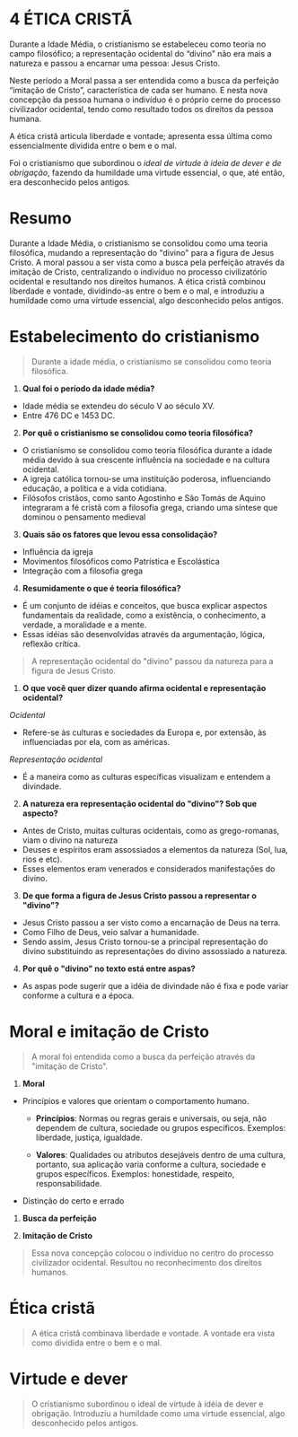 # 4 ÉTICA CRISTÃ

Durante a Idade Média, o cristianismo se estabeleceu como teoria no campo filosófico; a representação ocidental do “divino” não era mais a natureza e passou a encarnar uma pessoa: Jesus Cristo.

Neste período a Moral passa a ser entendida como a busca da perfeição “imitação de Cristo”, característica de cada ser humano. E nesta nova concepção da pessoa humana o indivíduo é o próprio cerne do processo civilizador ocidental, tendo como resultado todos os direitos da pessoa humana.

A ética cristã articula liberdade e vontade; apresenta essa última como essencialmente dividida entre o bem e o mal.

Foi o cristianismo que subordinou o *ideal de virtude à ideia de dever e de obrigação*, fazendo da humildade uma virtude essencial, o que, até então, era desconhecido pelos antigos.

# Resumo

Durante a Idade Média, o cristianismo se consolidou como uma teoria filosófica, mudando a representação do "divino" para a figura de Jesus Cristo. A moral passou a ser vista como a busca pela perfeição através da imitação de Cristo, centralizando o indivíduo no processo civilizatório ocidental e resultando nos direitos humanos. A ética cristã combinou liberdade e vontade, dividindo-as entre o bem e o mal, e introduziu a humildade como uma virtude essencial, algo desconhecido pelos antigos.

# Estabelecimento do cristianismo

> Durante a idade média, o cristianismo se consolidou como teoria filosófica.

1. **Qual foi o período da idade média?**

- Idade média se extendeu do século V ao século XV.
- Entre 476 DC e 1453 DC.

2. **Por quê o cristianismo se consolidou como teoria filosófica?**
   
- O cristianismo se consolidou como teoria filosófica durante a idade média devido à sua crescente influência na sociedade e na cultura ocidental.
-  A igreja católica tornou-se uma instituição poderosa, influenciando educação, a política e a vida cotidiana.
-  Filósofos cristãos, como santo Agostinho e São Tomás de Aquino integraram a fé cristã com a filosofia grega, criando uma síntese que dominou o pensamento medieval

3. **Quais são os fatores que levou essa consolidação?**

- Influência da igreja
- Movimentos filosóficos como Patrística e Escolástica
- Integração com a filosofia grega

4. **Resumidamente o que é teoria filosófica?**

- É um conjunto de idéias e conceitos, que busca explicar aspectos fundamentais da realidade, como a existência, o conhecimento, a verdade, a moralidade e a mente.
- Essas idéias são desenvolvidas através da argumentação, lógica, reflexão crítica.

> A representação ocidental do "divino" passou da natureza para a figura de Jesus Cristo.

1. **O que você quer dizer quando afirma ocidental e representação ocidental?**

*Ocidental*
  
- Refere-se às culturas e sociedades da Europa e, por extensão, às influenciadas por ela, com as américas.

*Representação ocidental*

- É a maneira como as culturas específicas visualizam e entendem a divindade.

2. **A natureza era representação ocidental do "divino"? Sob que aspecto?**
   
- Antes de Cristo, muitas culturas ocidentais, como as grego-romanas, viam o divino na natureza
- Deuses e espíritos eram assossiados a elementos da natureza (Sol, lua, rios e etc).
- Esses elementos eram venerados e considerados manifestações do divino.

3. **De que forma a figura de Jesus Cristo passou a representar o "divino"?**

- Jesus Cristo passou a ser visto como a encarnação de Deus na terra.
- Como Filho de Deus, veio salvar a humanidade.
- Sendo assim, Jesus Cristo tornou-se a principal representação do divino substituindo as representações do divino assossiado a natureza.

4. **Por quê o "divino" no texto está entre aspas?**

- As aspas pode sugerir que a idéia de divindade não é fixa e pode variar conforme a cultura e a época.

# Moral e imitação de Cristo

> A moral foi entendida como a busca da perfeição através da "imitação de Cristo".

1. **Moral**
  
- Princípios e valores que orientam o comportamento humano.
  
    - **Princípios**: Normas ou regras gerais e universais, ou seja, não dependem de cultura, sociedade ou grupos específicos. Exemplos: liberdade, justiça, igualdade.
  
    - **Valores**: Qualidades ou atributos desejáveis dentro de uma cultura, portanto, sua aplicação varia conforme a cultura, sociedade e grupos específicos. Exemplos: honestidade, respeito, responsabilidade.
  
- Distinção do certo e errado

1. **Busca da perfeição**
   
2. **Imitação de Cristo**

> Essa nova concepção colocou o indivíduo no centro do processo civilizador ocidental.
> Resultou no reconhecimento dos direitos humanos.

# Ética cristã

> A ética cristã combinava liberdade e vontade.
> A vontade era vista como dividida entre o bem e o mal.

# Virtude e dever

> O cristianismo subordinou o ideal de virtude à idéia de dever e obrigação.
> Introduziu a humildade como uma virtude essencial, algo desconhecido pelos antigos.